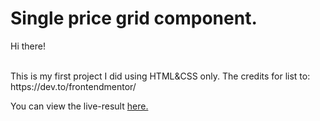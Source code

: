 # Single price grid component.

<p>Hi there! </p>  </br>
This is my first project I did using HTML&CSS only. The credits for list to: https://dev.to/frontendmentor/ </br>

You can view the live-result <a href="https://zhanviss.github.io/mentor-project-1/"> here.
